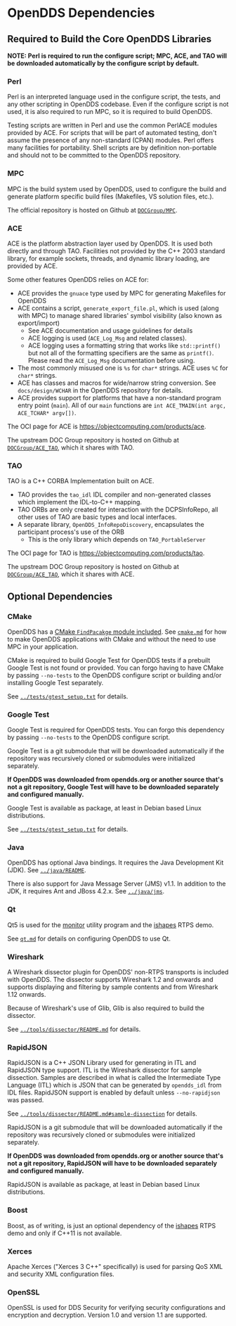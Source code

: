 # OpenDDS Dependencies

## Required to Build the Core OpenDDS Libraries

**NOTE: Perl is required to run the configure script; MPC, ACE, and TAO will be
downloaded automatically by the configure script by default.**

### Perl

Perl is an interpreted language used in the configure script, the tests, and
any other scripting in OpenDDS codebase. Even if the configure script is not
used, it is also required to run MPC, so it is required to build OpenDDS.

Testing scripts are written in Perl and use the common PerlACE modules provided
by ACE. For scripts that will be part of automated testing, don't assume the
presence of any non-standard (CPAN) modules. Perl offers many facilities for
portability. Shell scripts are by definition non-portable and should not to be
committed to the OpenDDS repository.

### MPC

MPC is the build system used by OpenDDS, used to configure the build and
generate platform specific build files (Makefiles, VS solution files, etc.).

The official repository is hosted on Github at
[`DOCGroup/MPC`](https://github.com/DOCGroup/MPC).

### ACE

ACE is the platform abstraction layer used by OpenDDS. It is used both directly
and through TAO. Facilities not provided by the C++ 2003 standard library, for
example sockets, threads, and dynamic library loading, are provided by ACE.

Some other features OpenDDS relies on ACE for:

- ACE provides the `gnuace` type used by MPC for generating Makefiles for
  OpenDDS
- ACE contains a script, `generate_export_file.pl`, which is used (along with
  MPC) to manage shared libraries' symbol visibility (also known as
  export/import)
  - See ACE documentation and usage guidelines for details
  - ACE logging is used (`ACE_Log_Msg` and related classes).
  - ACE logging uses a formatting string that works like `std::printf()` but not
    all of the formatting specifiers are the same as `printf()`. Please read the
    `ACE_Log_Msg` documentation before using.
- The most commonly misused one is `%s` for `char*` strings. ACE uses `%C` for
  `char*` strings.
- ACE has classes and macros for wide/narrow string conversion. See
  `docs/design/WCHAR` in the OpenDDS repository for details.
- ACE provides support for platforms that have a non-standard program
  entry point (`main`). All of our `main` functions are
  `int ACE_TMAIN(int argc, ACE_TCHAR* argv[])`.

The OCI page for ACE is https://objectcomputing.com/products/ace.

The upstream DOC Group repository is hosted on Github at
[`DOCGroup/ACE_TAO`](https://github.com/DOCGroup/ACE_TAO), which it shares with
TAO.

### TAO

TAO is a C++ CORBA Implementation built on ACE.

- TAO provides the `tao_idl` IDL compiler and non-generated classes which
  implement the IDL-to-C++ mapping.
- TAO ORBs are only created for interaction with the DCPSInfoRepo, all other
  uses of TAO are basic types and local interfaces.
- A separate library, `OpenDDS_InfoRepoDiscovery`, encapsulates the participant
  process's use of the ORB
  - This is the only library which depends on `TAO_PortableServer`

The OCI page for TAO is https://objectcomputing.com/products/tao.

The upstream DOC Group repository is hosted on Github at
[`DOCGroup/ACE_TAO`](https://github.com/DOCGroup/ACE_TAO), which it shares with
ACE.

## Optional Dependencies

### CMake

OpenDDS has a [CMake `FindPacakge` module included](../cmake). See
[`cmake.md`](cmake.md) for how to make OpenDDS applications with CMake and
without the need to use MPC in your application.

CMake is required to build Google Test for OpenDDS tests if a prebuilt Google
Test is not found or provided. You can forgo having to have CMake by passing
`--no-tests` to the OpenDDS configure script or building and/or installing
Google Test separately.

See [`../tests/gtest_setup.txt`](../tests/gtest_setup.txt) for details.

### Google Test

Google Test is required for OpenDDS tests. You can forgo this dependency by
passing `--no-tests` to the OpenDDS configure script.

Google Test is a git submodule that will be downloaded automatically if the
repository was recursively cloned or submodules were initialized separately.

**If OpenDDS was downloaded from opendds.org or another source that's not a git
repository, Google Test will have to be downloaded separately and configured
manually.**

Google Test is available as package, at least in Debian based Linux
distributions.

See [`../tests/gtest_setup.txt`](../tests/gtest_setup.txt) for details.

### Java

OpenDDS has optional Java bindings. It requires the Java Development Kit
(JDK). See [`../java/README`](../java/README).

There is also support for Java Message Server (JMS) v1.1. In addition to the
JDK, it requires Ant and JBoss 4.2.x. See [`../java/jms`](../java/jms/README).

### Qt

Qt5 is used for the [monitor](../tools/monitor) utility program and the
[ishapes](../examples/DCPS/ishapes) RTPS demo.

See [`qt.md`](qt.md) for details on configuring OpenDDS to use Qt.

### Wireshark

A Wireshark dissector plugin for OpenDDS' non-RTPS transports is included with
OpenDDS. The dissector supports Wireshark 1.2 and onwards and supports
displaying and filtering by sample contents and from Wireshark 1.12 onwards.

Because of Wireshark's use of Glib, Glib is also required to build the
dissector.

See [`../tools/dissector/README.md`](../tools/dissector/README.md) for details.

### RapidJSON

RapidJSON is a C++ JSON Library used for generating in ITL and RapidJSON type
support. ITL is the Wireshark dissector for sample dissection. Samples are
described in what is called the Intermediate Type Language (ITL) which is JSON
that can be generated by `opendds_idl` from IDL files. RapidJSON support is
enabled by default unless `--no-rapidjson` was passed.

See
[`../tools/dissector/README.md#sample-dissection`](../tools/dissector/README.md#sample-dissection)
for details.

RapidJSON is a git submodule that will be downloaded automatically if the
repository was recursively cloned or submodules were initialized separately.

**If OpenDDS was downloaded from opendds.org or another source that's not a git
repository, RapidJSON will have to be downloaded separately and configured
manually.**

RapidJSON is available as package, at least in Debian based Linux
distributions.

### Boost

Boost, as of writing, is just an optional dependency of the
[ishapes](../examples/DCPS/ishapes) RTPS demo and only if C++11 is not
available.

### Xerces

Apache Xerces ("Xerces 3 C++" specifically) is used for parsing QoS XML and
security XML configuration files.

### OpenSSL

OpenSSL is used for DDS Security for verifying security configurations and
encryption and decryption. Version 1.0 and version 1.1 are supported.
